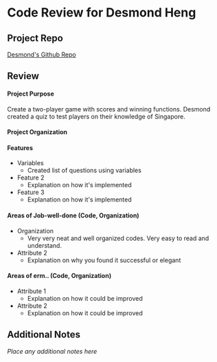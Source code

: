 # Code Review for Desmond Heng

## Project Repo

[Desmond's Github Repo](https://github.com/desmondhengwj/wdi-project-1-desmondhengwj/blob/master/main.js)

## Review

#### Project Purpose

Create a two-player game with scores and winning functions. Desmond created a quiz to test players on their knowledge of Singapore.

#### Project Organization

#### Features

* Variables
  * Created list of questions using variables
* Feature 2
  * Explanation on how it's implemented
* Feature 3
  * Explanation on how it's implemented

#### Areas of Job-well-done (Code, Organization)

* Organization
  * Very very neat and well organized codes. Very easy to read and understand. 
* Attribute 2
  * Explanation on why you found it successful or elegant

#### Areas of erm.. (Code, Organization)

* Attribute 1
  * Explanation on how it could be improved
* Attribute 2
  * Explanation on how it could be improved

## Additional Notes

_Place any additional notes here_
